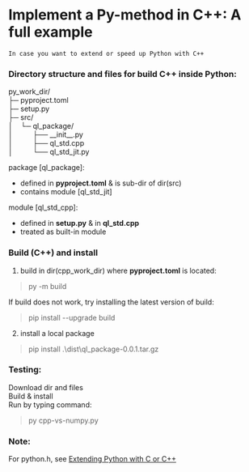 # Implement a Py-method in C++: A full example
    In case you want to extend or speed up Python with C++

### Directory structure and files for build C++ inside Python:
py_work_dir/\
├─ pyproject.toml\
├─ setup.py\
├─ src/\
│&nbsp;&nbsp;&nbsp;&nbsp;└─ ql_package/\
│&nbsp;&nbsp;&nbsp;&nbsp;&nbsp;&nbsp;&nbsp;&nbsp;&nbsp;&nbsp;├── \_\_init__.py\
│&nbsp;&nbsp;&nbsp;&nbsp;&nbsp;&nbsp;&nbsp;&nbsp;&nbsp;&nbsp;├── ql_std.cpp\
│&nbsp;&nbsp;&nbsp;&nbsp;&nbsp;&nbsp;&nbsp;&nbsp;&nbsp;&nbsp;└── ql_std_jit.py
 
package [ql_package]:
- defined in **pyproject.toml** & is sub-dir of dir(src)
- contains module [ql_std_jit]

module [ql_std_cpp]:
- defined in **setup.py** & in **ql_std.cpp**
- treated as built-in module

### Build (C++) and install

1. build in dir(cpp_work_dir) where **pyproject.toml** is located:
> py -m build

If build does not work, try installing the latest version of build:
> pip install --upgrade build

2. install a local package
> pip install .\dist\ql_package-0.0.1.tar.gz

### Testing:
Download dir and files\
Build & install\
Run by typing command:
> py cpp-vs-numpy.py

### Note:
For python.h, see [Extending Python with C or C++](https://docs.python.org/3/extending/extending.html)
